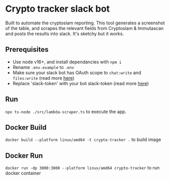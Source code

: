 # Crypto tracker slack bot

Built to automate the cryptoslam reporting. This tool generates a screenshot of the table, and scrapes the relevant fields from Cryptoslam & Immutascan and posts the results into slack. It's sketchy but it works.

## Prerequisites

* Use node v16+, and install dependancies with `npm i `  
* Rename `.env.example` to `.env`  
* Make sure your slack bot has OAuth scope to `chat:write` and `files:write` (read more [here](https://api.slack.com/messaging/files))  
* Replace 'slack-token' with your bot slack-token (read more [here](https://api.slack.com/authentication/token-types#bot))  

## Run

`npx ts-node ./src/lambda-scraper.ts` to execute the app.

## Docker Build
`docker build --platform linux/amd64 -t crypto-tracker .` to build image


## Docker Run
`docker run -dp 3000:3000 --platform linux/amd64 crypto-tracker` to run docker container
